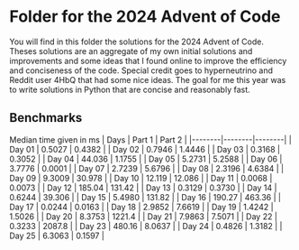 # Folder for the 2024 Advent of Code
You will find in this folder the solutions for the 2024 Advent of Code. Theses solutions are an aggregate of my own initial solutions and improvements and some ideas that I found online to improve the efficiency and conciseness of the code. Special credit goes to hyperneutrino and Reddit user 4HbQ that had some nice ideas. 
The goal for me this year was to write solutions in Python that are concise and reasonably fast.

## Benchmarks
Median time given in ms
| Days   | Part 1 | Part 2 |
|--------|--------|--------|
| Day 01 | 0.5027 | 0.4382 |
| Day 02 | 0.7946 | 1.4446 |
| Day 03 | 0.3168 | 0.3052 |
| Day 04 | 44.036 | 1.1755 |
| Day 05 | 5.2731 | 5.2588 |
| Day 06 | 3.7776 | 0.0001 |
| Day 07 | 2.7239 | 5.6796 |
| Day 08 | 2.3196 | 4.6384 |
| Day 09 | 9.3009 | 30.978 |
| Day 10 | 12.119 | 12.086 |
| Day 11 | 0.0068 | 0.0073 |
| Day 12 | 185.04 | 131.42 |
| Day 13 | 0.3129 | 0.3730 |
| Day 14 | 0.6244 | 39.306 |
| Day 15 | 5.4980 | 131.82 |
| Day 16 | 190.27 | 463.36 |
| Day 17 | 0.0244 | 0.0163 |
| Day 18 | 2.9852 | 7.6619 |
| Day 19 | 1.4242 | 1.5026 |
| Day 20 | 8.3753 | 1221.4 |
| Day 21 | 7.9863 | 7.5071 |
| Day 22 | 0.3233 | 2087.8 |
| Day 23 | 480.16 | 8.0637 |
| Day 24 | 0.4826 | 1.3182 |
| Day 25 | 6.3063 | 0.1597 |
